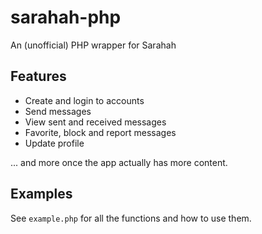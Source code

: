 # sarahah-php
An (unofficial) PHP wrapper for Sarahah

## Features
- Create and login to accounts
- Send messages
- View sent and received messages
- Favorite, block and report messages
- Update profile

... and more once the app actually has more content.

## Examples
See `example.php` for all the functions and how to use them.
